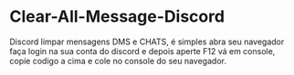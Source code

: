 # Clear-All-Message-Discord
Discord limpar mensagens DMS e CHATS, é simples abra seu navegador faça login na sua conta do discord e depois aperte F12 vá em console, copie codigo a cima e cole no console do seu navegador.

